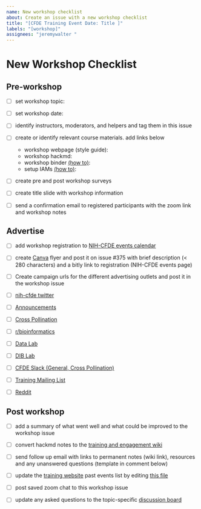 ```yaml
---
name: New workshop checklist
about: Create an issue with a new workshop checklist
title: "[CFDE Training Event Date: Title ]"
labels: "[workshop]"
assignees: "jeremywalter "
---
```


# New Workshop Checklist

## Pre-workshop 

- [ ] set workshop topic:
- [ ] set workshop date:
- [ ] identify instructors, moderators, and helpers and tag them in this issue
- [ ] create or identify relevant course materials. add links below
    - workshop webpage (style guide):
    - workshop hackmd:
    - workshop binder [(how to)](https://github.com/nih-cfde/training-and-engagement/wiki/Making-an-RStudio-binder):
    - setup IAMs [(how to)](https://github.com/nih-cfde/training-and-engagement/wiki/IAM-account-for-AWS):
- [ ] create pre and post workshop surveys
- [ ] create title slide with workshop information
- [ ] send a confirmation email to registered participants with the zoom link and workshop notes


##  Advertise
- [ ] add workshop registration to [NIH-CFDE events calendar](https://www.nih-cfde.org/edit-events/) 
- [ ] create [Canva](https://www.canva.com/) flyer and post it on issue #375 with brief description (< 280 characters) and a bitly link to registration (NIH-CFDE events page)
- [ ] Create campaign urls for the different advertising outlets and post it in the workshop issue
- [ ] [nih-cfde twitter](https://twitter.com/CfdeNih)
- [ ] [Announcements](https://cfde.groups.io/g/Announcements)
- [ ] [Cross Pollination](https://cfdepublic.groups.io/g/CrossPollinationEvents)
- [ ] [r/bioinformatics](https://www.reddit.com/r/bioinformatics/)
- [ ] [Data Lab](https://datalab.ucdavis.edu/)
- [ ] [DIB Lab](http://ivory.idyll.org/lab/)
- [ ] [CFDE Slack (General, Cross Pollination)](https://cfdeworkspace.slack.com/)
- [ ] [Training Mailing List](https://cfdepublic.groups.io/g/CFDETraining)
- [ ] [Reddit](https://www.reddit.com/r/bioinformatics/)


## Post workshop

- [ ] add a summary of what went well and what could be improved to the workshop issue
- [ ] convert hackmd notes to the [training and engagement wiki](https://github.com/nih-cfde/training-and-engagement/wiki)
- [ ] send follow up email with links to permanent notes (wiki link), resources and any unanswered questions (template in comment below)
- [ ] update the [training website](https://training.nih-cfde.org/en/latest/) past events list by editing [this file](https://github.com/nih-cfde/training-and-engagement/blob/dev/custom/overrides/home.html) 
- [ ] post saved zoom chat to this workshop issue
- [ ] update any asked questions to the topic-specific [discussion board](https://github.com/nih-cfde/training-and-engagement/discussions)
 

